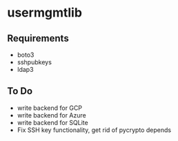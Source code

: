 # usermgmtlib

## Requirements

* boto3
* sshpubkeys
* ldap3

## To Do

* write backend for GCP
* write backend for Azure
* write backend for SQLite
* Fix SSH key functionality, get rid of pycrypto depends
